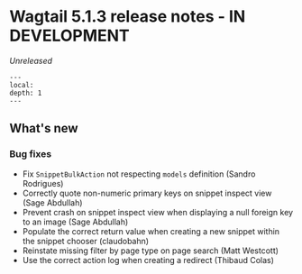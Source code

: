 # Wagtail 5.1.3 release notes - IN DEVELOPMENT

_Unreleased_

```{contents}
---
local:
depth: 1
---
```

## What's new

### Bug fixes

 * Fix `SnippetBulkAction` not respecting `models` definition (Sandro Rodrigues)
 * Correctly quote non-numeric primary keys on snippet inspect view (Sage Abdullah)
 * Prevent crash on snippet inspect view when displaying a null foreign key to an image (Sage Abdullah)
 * Populate the correct return value when creating a new snippet within the snippet chooser (claudobahn)
 * Reinstate missing filter by page type on page search (Matt Westcott)
 * Use the correct action log when creating a redirect (Thibaud Colas)
